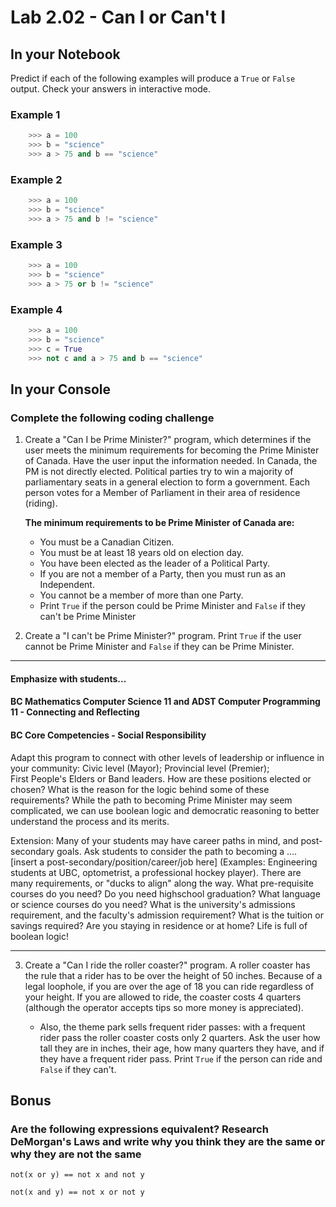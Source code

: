 # Lab 2.02 - Can I or Can't I

## In your Notebook

Predict if each of the following examples will produce a `True` or `False` output. Check your answers in interactive mode.

### Example 1

```python
    >>> a = 100
    >>> b = "science"
    >>> a > 75 and b == "science"
```

### Example 2

```python
    >>> a = 100
    >>> b = "science"
    >>> a > 75 and b != "science"
```

### Example 3

```python
    >>> a = 100
    >>> b = "science"
    >>> a > 75 or b != "science"
```

### Example 4

```python
    >>> a = 100
    >>> b = "science"
    >>> c = True
    >>> not c and a > 75 and b == "science"
```

## In your Console

### Complete the following coding challenge

1. Create a "Can I be Prime Minister?" program, which determines if the user meets the minimum requirements for becoming the Prime Minister of Canada. Have the user input the information needed.
   In Canada, the PM is not directly elected.  Political parties try to win a majority of parliamentary seats in a general election to form a government.  Each person votes for a Member of Parliament in their area of residence (riding). 
   
    **The minimum requirements to be Prime Minister of Canada are:**

    * You must be a Canadian Citizen.
    * You must be at least 18 years old on election day.
    * You have been elected as the leader of a Political Party.
    * If you are not a member of a Party, then you must run as an Independent.
    * You cannot be a member of more than one Party.
    * Print `True` if the person could be Prime Minister and `False` if they can't be Prime Minister

2. Create a "I can't be Prime Minister?" program. Print `True` if the user cannot be Prime Minister and `False` if they can be Prime Minister.

---

#### Emphasize with students...

#### BC Mathematics Computer Science 11 and ADST Computer Programming 11 - Connecting and Reflecting
#### BC Core Competencies - Social Responsibility

Adapt this program to connect with other levels of leadership or influence in your community:  Civic level (Mayor);  Provincial level (Premier);  
First People's Elders or Band leaders.  How are these positions elected or chosen?  What is the reason for the logic behind some of these requirements?  While the path to becoming Prime Minister may seem complicated, we can use boolean logic and democratic reasoning to better understand the process and its merits. 

Extension: Many of your students may have career paths in mind, and post-secondary goals.  Ask students to consider the path to becoming a .... [insert a post-secondary/position/career/job here] (Examples: Engineering students at UBC, optometrist, a professional hockey player).   There are many requirements, or "ducks to align" along the way.   What pre-requisite courses do you need?  Do you need highschool graduation?  What language or science courses do you need?  What is the university's admissions requirement, and the faculty's admission requirement?   What is the tuition or savings required?  Are you staying in residence or at home?   Life is full of boolean logic!  

---

3. Create a "Can I ride the roller coaster?" program. A roller coaster has the rule that a rider has to be over the height of 50 inches. Because of a legal loophole, if you are over the age of 18 you can ride regardless of your height. If you are allowed to ride, the coaster costs 4 quarters (although the operator accepts tips so more money is appreciated).

    * Also, the theme park sells frequent rider passes: with a frequent rider pass the roller coaster costs only 2 quarters. Ask the user how tall they are in inches, their age, how many quarters they have, and if they have a frequent rider pass. Print `True` if the person can ride and `False` if they can't.

## Bonus

### Are the following expressions equivalent? Research DeMorgan's Laws and write why you think they are the same or why they are not the same

`not(x or y) == not x and not y`

`not(x and y) == not x or not y`
